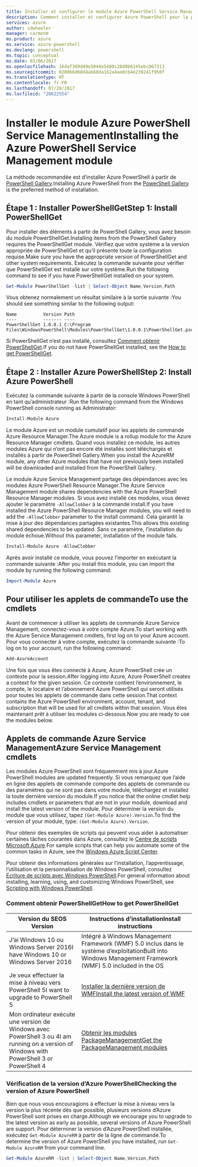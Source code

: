 ```yaml
---
title: Installer et configurer le module Azure PowerShell Service Management | Microsoft Docs
description: Comment installer et configurer Azure PowerShell pour la première utilisation.
services: azure
author: sdwheeler
manager: carmonm
ms.product: azure
ms.service: azure-powershell
ms.devlang: powershell
ms.topic: conceptual
ms.date: 03/06/2017
ms.openlocfilehash: 164af369d49e3044e5409c28d8b6145ebc067313
ms.sourcegitcommit: 020066d68d4ab68da162a4ae0cb4e239241f950f
ms.translationtype: HT
ms.contentlocale: fr-FR
ms.lasthandoff: 07/28/2017
ms.locfileid: "20622554"
---
```

# <a name="installing-the-azure-powershell-service-management-module"></a><span data-ttu-id="ba7d0-103">Installer le module Azure PowerShell Service Management</span><span class="sxs-lookup"><span data-stu-id="ba7d0-103">Installing the Azure PowerShell Service Management module</span></span>

<span data-ttu-id="ba7d0-104">La méthode recommandée est d’installer Azure PowerShell à partir de [PowerShell Gallery](https://www.powershellgallery.com/).</span><span class="sxs-lookup"><span data-stu-id="ba7d0-104">Installing Azure PowerShell from the [PowerShell Gallery](https://www.powershellgallery.com/) is the preferred method of installation.</span></span>

## <a name="step-1-install-powershellget"></a><span data-ttu-id="ba7d0-105">Étape 1 : Installer PowerShellGet</span><span class="sxs-lookup"><span data-stu-id="ba7d0-105">Step 1: Install PowerShellGet</span></span>

<span data-ttu-id="ba7d0-106">Pour installer des éléments à partir de PowerShell Gallery, vous avez besoin du module PowerShellGet.</span><span class="sxs-lookup"><span data-stu-id="ba7d0-106">Installing items from the PowerShell Gallery requires the PowerShellGet module.</span></span> <span data-ttu-id="ba7d0-107">Vérifiez que votre système a la version appropriée de PowerShellGet et qu’il présente toute la configuration requise.</span><span class="sxs-lookup"><span data-stu-id="ba7d0-107">Make sure you have the appropriate version of PowerShellGet and other system requirements.</span></span> <span data-ttu-id="ba7d0-108">Exécutez la commande suivante pour vérifier que PowerShellGet est installé sur votre système.</span><span class="sxs-lookup"><span data-stu-id="ba7d0-108">Run the following command to see if you have PowerShellGet installed on your system.</span></span>

```powershell
Get-Module PowerShellGet -list | Select-Object Name,Version,Path
```

<span data-ttu-id="ba7d0-109">Vous obtenez normalement un résultat similaire à la sortie suivante :</span><span class="sxs-lookup"><span data-stu-id="ba7d0-109">You should see something similar to the following output:</span></span>

```
Name          Version Path
----          ------- ----
PowerShellGet 1.0.0.1 C:\Program Files\WindowsPowerShell\Modules\PowerShellGet\1.0.0.1\PowerShellGet.psd1
```

<span data-ttu-id="ba7d0-110">Si PowerShellGet n’est pas installé, consultez [Comment obtenir PowerShellGet](#how-to-get-powershellget).</span><span class="sxs-lookup"><span data-stu-id="ba7d0-110">If you do not have PowerShellGet installed, see the [How to get PowerShellGet](#how-to-get-powershellget).</span></span>

## <a name="step-2-install-azure-powershell"></a><span data-ttu-id="ba7d0-111">Étape 2 : Installer Azure PowerShell</span><span class="sxs-lookup"><span data-stu-id="ba7d0-111">Step 2: Install Azure PowerShell</span></span>

<span data-ttu-id="ba7d0-112">Exécutez la commande suivante à partir de la console Windows PowerShell en tant qu’administrateur :</span><span class="sxs-lookup"><span data-stu-id="ba7d0-112">Run the following command from the Windows PowerShell console running as Administrator:</span></span>

```powershell
Install-Module Azure
```

<span data-ttu-id="ba7d0-113">Le module Azure est un module cumulatif pour les applets de commande Azure Resource Manager.</span><span class="sxs-lookup"><span data-stu-id="ba7d0-113">The Azure module is a rollup module for the Azure Resource Manager cmdlets.</span></span> <span data-ttu-id="ba7d0-114">Quand vous installez ce module, les autres modules Azure qui n’ont pas encore été installés sont téléchargés et installés à partir de PowerShell Gallery.</span><span class="sxs-lookup"><span data-stu-id="ba7d0-114">When you install the AzureRM module, any other Azure modules that have not previously been installed will be downloaded and installed from the PowerShell Gallery.</span></span>

<span data-ttu-id="ba7d0-115">Le module Azure Service Management partage des dépendances avec les modules Azure PowerShell Resource Manager.</span><span class="sxs-lookup"><span data-stu-id="ba7d0-115">The Azure Service Management module shares dependencies with the Azure PowerShell Resource Manager modules.</span></span> <span data-ttu-id="ba7d0-116">Si vous avez installé ces modules, vous devez ajouter le paramètre `-AllowClobber` à la commande install.</span><span class="sxs-lookup"><span data-stu-id="ba7d0-116">If you have installed the Azure PowerShell Resource Manager modules, you will need to add the `-AllowClobber` parameter to the install command.</span></span> <span data-ttu-id="ba7d0-117">Cela garantit la mise à jour des dépendances partagées existantes.</span><span class="sxs-lookup"><span data-stu-id="ba7d0-117">This allows this existing shared dependencies to be updated.</span></span> <span data-ttu-id="ba7d0-118">Sans ce paramètre, l’installation du module échoue.</span><span class="sxs-lookup"><span data-stu-id="ba7d0-118">Without this parameter, installation of the module fails.</span></span>

```powershell
Install-Module Azure -AllowClobber
```

<span data-ttu-id="ba7d0-119">Après avoir installé ce module, vous pouvez l’importer en exécutant la commande suivante :</span><span class="sxs-lookup"><span data-stu-id="ba7d0-119">After you install this module, you can import the module by running the following command:</span></span>

```powershell
Import-Module Azure
```

## <a name="to-use-the-cmdlets"></a><span data-ttu-id="ba7d0-120">Pour utiliser les applets de commande</span><span class="sxs-lookup"><span data-stu-id="ba7d0-120">To use the cmdlets</span></span>

<span data-ttu-id="ba7d0-121">Avant de commencer à utiliser les applets de commande Azure Service Management, connectez-vous à votre compte Azure.</span><span class="sxs-lookup"><span data-stu-id="ba7d0-121">To start working with the Azure Service Management cmdlets, first log on to your Azure account.</span></span> <span data-ttu-id="ba7d0-122">Pour vous connecter à votre compte, exécutez la commande suivante :</span><span class="sxs-lookup"><span data-stu-id="ba7d0-122">To log on to your account, run the following command:</span></span>

```powershell
Add-AzureAccount
```

<span data-ttu-id="ba7d0-123">Une fois que vous êtes connecté à Azure, Azure PowerShell crée un contexte pour la session.</span><span class="sxs-lookup"><span data-stu-id="ba7d0-123">After logging into Azure, Azure PowerShell creates a context for the given session.</span></span> <span data-ttu-id="ba7d0-124">Ce contexte contient l’environnement, le compte, le locataire et l’abonnement Azure PowerShell qui seront utilisés pour toutes les applets de commande dans cette session.</span><span class="sxs-lookup"><span data-stu-id="ba7d0-124">That context contains the Azure PowerShell environment, account, tenant, and subscription that will be used for all cmdlets within that session.</span></span> <span data-ttu-id="ba7d0-125">Vous êtes maintenant prêt à utiliser les modules ci-dessous.</span><span class="sxs-lookup"><span data-stu-id="ba7d0-125">Now you are ready to use the modules below.</span></span>

## <a name="azure-service-management-cmdlets"></a><span data-ttu-id="ba7d0-126">Applets de commande Azure Service Management</span><span class="sxs-lookup"><span data-stu-id="ba7d0-126">Azure Service Management cmdlets</span></span>

<span data-ttu-id="ba7d0-127">Les modules Azure PowerShell sont fréquemment mis à jour.</span><span class="sxs-lookup"><span data-stu-id="ba7d0-127">Azure PowerShell modules are updated frequently.</span></span> <span data-ttu-id="ba7d0-128">Si vous remarquez que l’aide en ligne des applets de commande comporte des applets de commande ou des paramètres qui ne sont pas dans votre module, téléchargez et installez la toute dernière version du module.</span><span class="sxs-lookup"><span data-stu-id="ba7d0-128">If you notice that the online cmdlet help includes cmdlets or parameters that are not in your module, download and install the latest version of the module.</span></span> <span data-ttu-id="ba7d0-129">Pour déterminer la version du module que vous utilisez, tapez `(Get-Module Azure).Version`.</span><span class="sxs-lookup"><span data-stu-id="ba7d0-129">To find the version of your module, type: `(Get-Module Azure).Version`.</span></span>

<span data-ttu-id="ba7d0-130">Pour obtenir des exemples de scripts qui peuvent vous aider à automatiser certaines tâches courantes dans Azure, consultez le [Centre de scripts Microsoft Azure](http://www.windowsazure.com/documentation/scripts/).</span><span class="sxs-lookup"><span data-stu-id="ba7d0-130">For sample scripts that can help you automate some of the common tasks in Azure, see the [Windows Azure Script Center](http://www.windowsazure.com/documentation/scripts/).</span></span>

<span data-ttu-id="ba7d0-131">Pour obtenir des informations générales sur l’installation, l’apprentissage, l’utilisation et la personnalisation de Windows PowerShell, consultez [Écriture de scripts avec Windows PowerShell](http://go.microsoft.com/fwlink/p/?linkid=320210).</span><span class="sxs-lookup"><span data-stu-id="ba7d0-131">For general information about installing, learning, using, and customizing Windows PowerShell, see [Scripting with Windows PowerShell](http://go.microsoft.com/fwlink/p/?linkid=320210).</span></span>

### <a name="how-to-get-powershellget"></a><span data-ttu-id="ba7d0-132">Comment obtenir PowerShellGet</span><span class="sxs-lookup"><span data-stu-id="ba7d0-132">How to get PowerShellGet</span></span>

|<span data-ttu-id="ba7d0-133">Version du SE</span><span class="sxs-lookup"><span data-stu-id="ba7d0-133">OS Version</span></span>|<span data-ttu-id="ba7d0-134">Instructions d’installation</span><span class="sxs-lookup"><span data-stu-id="ba7d0-134">Install instructions</span></span>|
|---|---|
|<span data-ttu-id="ba7d0-135">J’ai Windows 10 ou Windows Server 2016</span><span class="sxs-lookup"><span data-stu-id="ba7d0-135">I have Windows 10 or Windows Server 2016</span></span>|<span data-ttu-id="ba7d0-136">Intégré à Windows Management Framework (WMF) 5.0 inclus dans le système d’exploitation</span><span class="sxs-lookup"><span data-stu-id="ba7d0-136">Built into Windows Management Framework (WMF) 5.0 included in the OS</span></span>|
|<span data-ttu-id="ba7d0-137">Je veux effectuer la mise à niveau vers PowerShell 5</span><span class="sxs-lookup"><span data-stu-id="ba7d0-137">I want to upgrade to PowerShell 5</span></span>|[<span data-ttu-id="ba7d0-138">Installer la dernière version de WMF</span><span class="sxs-lookup"><span data-stu-id="ba7d0-138">Install the latest version of WMF</span></span>](https://www.microsoft.com/en-us/download/details.aspx?id=54616)|
|<span data-ttu-id="ba7d0-139">Mon ordinateur exécute une version de Windows avec PowerShell 3 ou 4</span><span class="sxs-lookup"><span data-stu-id="ba7d0-139">I am running on a version of Windows with PowerShell 3 or PowerShell 4</span></span>|[<span data-ttu-id="ba7d0-140">Obtenir les modules PackageManagement</span><span class="sxs-lookup"><span data-stu-id="ba7d0-140">Get the PackageManagement modules</span></span>](http://go.microsoft.com/fwlink/?LinkID=746217)|

<a id="helpmechoose"></a>
### <a name="checking-the-version-of-azure-powershell"></a><span data-ttu-id="ba7d0-141">Vérification de la version d’Azure PowerShell</span><span class="sxs-lookup"><span data-stu-id="ba7d0-141">Checking the version of Azure PowerShell</span></span>

<span data-ttu-id="ba7d0-142">Bien que nous vous encouragions à effectuer la mise à niveau vers la version la plus récente dès que possible, plusieurs versions d’Azure PowerShell sont prises en charge.</span><span class="sxs-lookup"><span data-stu-id="ba7d0-142">Although we encourage you to upgrade to the latest version as early as possible, several versions of Azure PowerShell are support.</span></span> <span data-ttu-id="ba7d0-143">Pour déterminer la version d’Azure PowerShell installée, exécutez `Get-Module AzureRM` à partir de la ligne de commande.</span><span class="sxs-lookup"><span data-stu-id="ba7d0-143">To determine the version of Azure PowerShell you have installed, run `Get-Module AzureRM` from your command line.</span></span>

```powershell
Get-Module AzureRM -list | Select-Object Name,Version,Path
```
